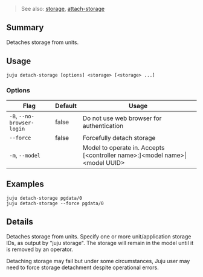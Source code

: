 > See also: [storage](#storage), [attach-storage](#attach-storage)

## Summary
Detaches storage from units.

## Usage
```juju detach-storage [options] <storage> [<storage> ...]```

### Options
| Flag | Default | Usage |
| --- | --- | --- |
| `-B`, `--no-browser-login` | false | Do not use web browser for authentication |
| `--force` | false | Forcefully detach storage |
| `-m`, `--model` |  | Model to operate in. Accepts [&lt;controller name&gt;:]&lt;model name&gt;&#x7c;&lt;model UUID&gt; |

## Examples

    juju detach-storage pgdata/0
    juju detach-storage --force pgdata/0



## Details

Detaches storage from units. Specify one or more unit/application storage IDs,
as output by "juju storage". The storage will remain in the model until it is
removed by an operator.

Detaching storage may fail but under some circumstances, Juju user may need 
to force storage detachment despite operational errors. 




